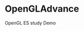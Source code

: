  <img width=0 height=0 src="https://profile-counter.glitch.me/Leon406/count.svg" alt="Leon406:: Visitor's Count" />
 
# OpenGLAdvance
OpenGL ES study Demo
